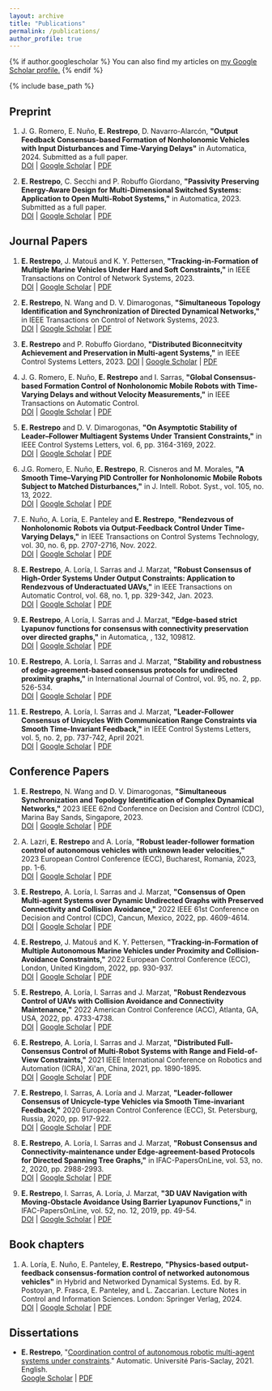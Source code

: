 ```yaml
---
layout: archive
title: "Publications"
permalink: /publications/
author_profile: true
---
```


{% if author.googlescholar %}
  You can also find my articles on <u><a href="{{author.googlescholar}}">my Google Scholar profile</a>.</u>
{% endif %}

{% include base_path %}

<!-- {% for post in site.publications reversed %}
  {% include archive-single.html %}
{% endfor %} -->

## Preprint

1.  J. G. Romero, E. Nuño, **E. Restrepo**, D. Navarro-Alarcón, **"Output Feedback Consensus-based Formation of Nonholonomic Vehicles with Input Disturbances and Time-Varying Delays"** in Automatica, 2024. Submitted as a full paper.\
[DOI]() | [Google Scholar]() | [PDF]()

1. **E. Restrepo**, C. Secchi and P. Robuffo Giordano, **"Passivity Preserving Energy-Aware Design for	Multi-Dimensional Switched Systems: Application to Open Multi-Robot Systems,"** in Automatica, 2023. Submitted as a full paper.\
[DOI]() | [Google Scholar](https://scholar.google.fr/citations?view_op=view_citation&hl=en&user=6CaXeN4AAAAJ&sortby=pubdate&citation_for_view=6CaXeN4AAAAJ:0EnyYjriUFMC) | [PDF](https://hal.science/hal-04330519/document)

## Journal Papers

1. **E. Restrepo**, J. Matouš and K. Y. Pettersen, **"Tracking-in-Formation of Multiple Marine Vehicles Under Hard and Soft Constraints,"** in IEEE Transactions on Control of Network Systems, 2023.\
[DOI]() | [Google Scholar](https://scholar.google.fr/citations?view_op=view_citation&hl=en&user=6CaXeN4AAAAJ&sortby=pubdate&citation_for_view=6CaXeN4AAAAJ:MXK_kJrjxJIC) | [PDF](https://hal.science/hal-04429664/document)

1. **E. Restrepo**, N. Wang and D. V. Dimarogonas, **"Simultaneous Topology Identification and Synchronization of Directed Dynamical Networks,"** in IEEE Transactions on Control of Network Systems, 2023.\
[DOI](https://doi.org/10.1109/TCNS.2023.3338253) | [Google Scholar](https://scholar.google.fr/citations?view_op=view_citation&hl=en&user=6CaXeN4AAAAJ&sortby=pubdate&citation_for_view=6CaXeN4AAAAJ:5nxA0vEk-isC) | [PDF](https://hal.science/hal-04395134v1/document)

1. **E. Restrepo** and P. Robuffo Giordano, **"Distributed Biconnecitvity Achievement and Preservation in Multi-agent Systems,"** in IEEE Control Systems Letters, 2023.
[DOI](https://doi.org/10.1109/LCSYS.2023.3324837) | [Google Scholar](https://scholar.google.fr/citations?view_op=view_citation&hl=en&user=6CaXeN4AAAAJ&sortby=pubdate&citation_for_view=6CaXeN4AAAAJ:UebtZRa9Y70C) | [PDF](https://hal.science/hal-04250466v1/document)

1. J. G. Romero, E. Nuño, **E. Restrepo** and I. Sarras, **"Global Consensus-based Formation Control of Nonholonomic Mobile Robots with Time-Varying Delays and without Velocity Measurements,"** in IEEE Transactions on Automatic Control.\
[DOI](https://doi.org/10.1109/TAC.2023.3264744) | [Google Scholar](https://scholar.google.fr/citations?view_op=view_citation&hl=fr&user=6CaXeN4AAAAJ&sortby=pubdate&citation_for_view=6CaXeN4AAAAJ:Se3iqnhoufwC) | [PDF]()

1. **E. Restrepo** and D. V. Dimarogonas, **"On Asymptotic Stability of Leader–Follower Multiagent Systems Under Transient Constraints,"** in IEEE Control Systems Letters, vol. 6, pp. 3164-3169, 2022.\
[DOI](https://doi.org/10.1109/LCSYS.2022.3182846) | [Google Scholar](https://scholar.google.fr/citations?view_op=view_citation&hl=fr&user=6CaXeN4AAAAJ&sortby=pubdate&citation_for_view=6CaXeN4AAAAJ:eQOLeE2rZwMC) | [PDF]()

1. J.G. Romero, E. Nuño, **E. Restrepo**, R. Cisneros and M. Morales, **"A Smooth Time–Varying PID Controller for Nonholonomic Mobile Robots Subject to Matched Disturbances,"** in J. Intell. Robot. Syst., vol. 105, no. 13, 2022.\
[DOI](https://doi.org/10.1007/s10846-022-01622-3) | [Google Scholar](https://scholar.google.fr/citations?view_op=view_citation&hl=fr&user=6CaXeN4AAAAJ&sortby=pubdate&citation_for_view=6CaXeN4AAAAJ:YsMSGLbcyi4C) | [PDF]()

1. E. Nuño, A. Loría, E. Panteley and **E. Restrepo**, **"Rendezvous of Nonholonomic Robots via Output-Feedback Control Under Time-Varying Delays,"** in IEEE Transactions on Control Systems Technology, vol. 30, no. 6, pp. 2707-2716, Nov. 2022.\
[DOI](https://doi.org/10.1109/TCST.2022.3144031) | [Google Scholar](https://scholar.google.fr/citations?view_op=view_citation&hl=fr&user=6CaXeN4AAAAJ&sortby=pubdate&citation_for_view=6CaXeN4AAAAJ:IjCSPb-OGe4C) | [PDF](https://hal.science/hal-03752270v2/document)

1. **E. Restrepo**, A. Loría, I. Sarras and J. Marzat, **"Robust Consensus of High-Order Systems Under Output Constraints: Application to Rendezvous of Underactuated UAVs,"** in IEEE Transactions on Automatic Control, vol. 68, no. 1, pp. 329-342, Jan. 2023.\
[DOI](https://doi.org/10.1109/TAC.2022.3144107) | [Google Scholar](https://scholar.google.fr/citations?view_op=view_citation&hl=fr&user=6CaXeN4AAAAJ&sortby=pubdate&citation_for_view=6CaXeN4AAAAJ:zYLM7Y9cAGgC) | [PDF](https://hal.science/hal-03275331v2/document)

1. **E. Restrepo**, A Loría, I. Sarras and J. Marzat, **"Edge-based strict Lyapunov functions for consensus with connectivity preservation over directed graphs,"** in Automatica, , 132, 109812.\
[DOI](https://doi.org/10.1016/j.automatica.2021.109812) | [Google Scholar](https://scholar.google.fr/citations?view_op=view_citation&hl=fr&user=6CaXeN4AAAAJ&sortby=pubdate&citation_for_view=6CaXeN4AAAAJ:UeHWp8X0CEIC) | [PDF](https://hal.science/hal-03306580v1/document)

1. **E. Restrepo**, A. Loría, I. Sarras and J. Marzat, **"Stability and robustness of edge-agreement-based consensus protocols for undirected proximity graphs,"** in International Journal of Control, vol. 95, no. 2, pp. 526-534.\
[DOI](https://doi.org/10.1080/00207179.2020.1800101) | [Google Scholar](https://scholar.google.fr/citations?view_op=view_citation&hl=fr&user=6CaXeN4AAAAJ&sortby=pubdate&citation_for_view=6CaXeN4AAAAJ:2osOgNQ5qMEC) | [PDF](https://hal.science/hal-02932046v1/document)

1. **E. Restrepo**, A. Loría, I. Sarras and J. Marzat, **"Leader-Follower Consensus of Unicycles With Communication Range Constraints via Smooth Time-Invariant Feedback,"** in IEEE Control Systems Letters, vol. 5, no. 2, pp. 737-742, April 2021.\
[DOI](https://doi.org/10.1109/LCSYS.2020.3005181) | [Google Scholar](https://scholar.google.fr/citations?view_op=view_citation&hl=fr&user=6CaXeN4AAAAJ&sortby=pubdate&citation_for_view=6CaXeN4AAAAJ:u-x6o8ySG0sC) | [PDF](https://hal.science/hal-02901383v1/document)

## Conference Papers

1. **E. Restrepo**, N. Wang and D. V. Dimarogonas, **"Simultaneous Synchronization and Topology Identification of Complex Dynamical Networks,"** 2023 IEEE 62nd Conference on Decision and Control (CDC), Marina Bay Sands, Singapore, 2023.\
[DOI](https://doi.org/10.1109/CDC49753.2023.10383578) | [Google Scholar](https://scholar.google.fr/citations?view_op=view_citation&hl=en&user=6CaXeN4AAAAJ&sortby=pubdate&citation_for_view=6CaXeN4AAAAJ:8k81kl-MbHgC) | [PDF](https://ieeexplore.ieee.org/stamp/stamp.jsp?arnumber=10383578)

1. A. Lazri, **E. Restrepo** and A. Loría, **"Robust leader-follower formation control of autonomous vehicles with unknown leader velocities,"** 2023 European Control Conference (ECC), Bucharest, Romania, 2023, pp. 1-6.\
[DOI](https://doi.org/10.23919/ECC57647.2023.10178165) | [Google Scholar](https://scholar.google.fr/citations?view_op=view_citation&hl=fr&user=6CaXeN4AAAAJ&sortby=pubdate&citation_for_view=6CaXeN4AAAAJ:LkGwnXOMwfcC) | [PDF](https://hal.science/hal-03869953v1/document)

1. **E. Restrepo**, A. Loría, I. Sarras and J. Marzat, **"Consensus of Open Multi-agent Systems over Dynamic Undirected Graphs with Preserved Connectivity and Collision Avoidance,"** 2022 IEEE 61st Conference on Decision and Control (CDC), Cancun, Mexico, 2022, pp. 4609-4614.\
[DOI](https://doi.org/10.1109/CDC51059.2022.9993102) | [Google Scholar](https://scholar.google.fr/citations?view_op=view_citation&hl=fr&user=6CaXeN4AAAAJ&sortby=pubdate&citation_for_view=6CaXeN4AAAAJ:roLk4NBRz8UC) | [PDF](https://hal.science/hal-03788968v2/document)

1. **E. Restrepo**, J. Matouš and K. Y. Pettersen, **"Tracking-in-Formation of Multiple Autonomous Marine Vehicles under Proximity and Collision-Avoidance Constraints,"** 2022 European Control Conference (ECC), London, United Kingdom, 2022, pp. 930-937.\
[DOI](https://doi.org/10.23919/ECC55457.2022.9838207) | [Google Scholar](https://scholar.google.fr/citations?view_op=view_citation&hl=fr&user=6CaXeN4AAAAJ&sortby=pubdate&citation_for_view=6CaXeN4AAAAJ:WF5omc3nYNoC) | [PDF](https://hal.science/hal-03513288v1/document)

1. **E. Restrepo**, A. Loría, I. Sarras and J. Marzat, **"Robust Rendezvous Control of UAVs with Collision Avoidance and Connectivity Maintenance,"** 2022 American Control Conference (ACC), Atlanta, GA, USA, 2022, pp. 4733-4738.\
[DOI](https://doi.org/10.23919/ACC53348.2022.9867434) | [Google Scholar](https://scholar.google.fr/citations?view_op=view_citation&hl=fr&user=6CaXeN4AAAAJ&sortby=pubdate&citation_for_view=6CaXeN4AAAAJ:ufrVoPGSRksC) | [PDF](https://hal.science/hal-03752235v1/document)

1. **E. Restrepo**, A. Loría, I. Sarras and J. Marzat, **"Distributed Full-Consensus Control of Multi-Robot Systems with Range and Field-of-View Constraints,"** 2021 IEEE International Conference on Robotics and Automation (ICRA), Xi'an, China, 2021, pp. 1890-1895.\
[DOI](https://doi.org/10.1109/ICRA48506.2021.9561551) | [Google Scholar](https://scholar.google.fr/citations?view_op=view_citation&hl=fr&user=6CaXeN4AAAAJ&sortby=pubdate&citation_for_view=6CaXeN4AAAAJ:Tyk-4Ss8FVUC) | [PDF](https://hal.science/hal-03334305v1/document)

1. **E. Restrepo**, I. Sarras, A. Loría and J. Marzat, **"Leader-follower Consensus of Unicycle-type Vehicles via Smooth Time-invariant Feedback,"** 2020 European Control Conference (ECC), St. Petersburg, Russia, 2020, pp. 917-922.\
[DOI](https://doi.org/10.23919/ECC51009.2020.9143718) | [Google Scholar](https://scholar.google.fr/citations?view_op=view_citation&hl=fr&user=6CaXeN4AAAAJ&sortby=pubdate&citation_for_view=6CaXeN4AAAAJ:d1gkVwhDpl0C) | [PDF](https://hal.science/hal-02874007v1/document)

1. **E. Restrepo**, A. Loría, I. Sarras and J. Marzat, **"Robust Consensus and Connectivity-maintenance under Edge-agreement-based Protocols for Directed Spanning Tree Graphs,"** in IFAC-PapersOnLine, vol. 53, no. 2, 2020, pp. 2988-2993.\
[DOI](https://doi.org/10.1016/j.ifacol.2020.12.978) | [Google Scholar](https://scholar.google.fr/citations?view_op=view_citation&hl=fr&user=6CaXeN4AAAAJ&sortby=pubdate&citation_for_view=6CaXeN4AAAAJ:9yKSN-GCB0IC) | [PDF](https://hal.science/hal-02917400v1/document)

1. **E. Restrepo**, I. Sarras, A. Loría, J. Marzat, **"3D UAV Navigation with Moving-Obstacle Avoidance Using Barrier Lyapunov Functions,"** in IFAC-PapersOnLine, vol. 52, no. 12, 2019, pp. 49-54.\
[DOI](https://doi.org/10.1016/j.ifacol.2019.11.068) | [Google Scholar](https://scholar.google.fr/citations?view_op=view_citation&hl=fr&user=6CaXeN4AAAAJ&sortby=pubdate&citation_for_view=6CaXeN4AAAAJ:u5HHmVD_uO8C) | [PDF](https://hal.science/hal-02355276v1/document)

## Book chapters

1. A. Lorı́a, E. Nuño, E. Panteley, **E. Restrepo**, **"Physics-based output-feedback consensus-formation control of networked autonomous vehicles"** in Hybrid and Networked Dynamical Systems. Ed. by R. Postoyan, P. Frasca, E. Panteley, and L. Zaccarian. Lecture Notes in Control and Information Sciences. London: Springer Verlag, 2024.\
[DOI]() | [Google Scholar](https://scholar.google.fr/citations?view_op=view_citation&hl=en&user=6CaXeN4AAAAJ&sortby=pubdate&citation_for_view=6CaXeN4AAAAJ:hqOjcs7Dif8C) | [PDF](https://hal.science/hal-04298646v1/document)

## Dissertations

* **E. Restrepo**, "[Coordination control of autonomous robotic multi-agent systems under constraints](https://theses.hal.science/tel-03537341)." Automatic. Université Paris-Saclay, 2021. English.\
[Google Scholar](https://scholar.google.fr/citations?view_op=view_citation&hl=fr&user=6CaXeN4AAAAJ&citation_for_view=6CaXeN4AAAAJ:Y0pCki6q_DkC) | [PDF](https://theses.hal.science/tel-03537341v1/document)     
